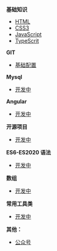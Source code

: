 **基础知识**
- [HTML](document/basic/html.md)
- [CSS3](document/basic/css.md)
- [JavaScript](document/basic/js.md)
- [TypeScrit](document/test.md)

**GIT**
- [基础配置](document/git/index.md)

**Mysql**
- [开发中](document/test.md)

**Angular**

- [开发中](document/test.md)

**开源项目**
- [开发中](document/test.md)

**ES6-ES2020 语法**

- [开发中](document/test.md)


**数组**
- [开发中](document/test.md)

**常用工具类**

- [开发中](document/test.md)

**其他：**

- [公众号](document/bottom.md)
